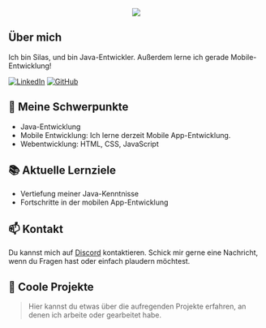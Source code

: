 <p align="center">
    <img src="https://readme-typing-svg.herokuapp.com/?font=Righteous&size=35&center=true&vCenter=true&width=500&height=70&duration=4000&lines=Hallo!+👋;+Ich+bin+✗+Silas+✗;" />
</p>

## Über mich

Ich bin Silas, und bin Java-Entwickler. Außerdem lerne ich gerade Mobile-Entwicklung!

[![LinkedIn](https://your-linkedin-image-link.png)](https://www.linkedin.com/in/your-linkedin-profile)
[![GitHub](https://your-github-image-link.png)](https://github.com/your-github-profile)

## 🔧 Meine Schwerpunkte

- Java-Entwicklung
- Mobile Entwicklung: Ich lerne derzeit Mobile App-Entwicklung.
- Webentwicklung: HTML, CSS, JavaScript

## 📚 Aktuelle Lernziele

- Vertiefung meiner Java-Kenntnisse
- Fortschritte in der mobilen App-Entwicklung

## 📫 Kontakt

Du kannst mich auf [Discord](https://twitter.com/your-twitter-handle) kontaktieren. Schick mir gerne eine Nachricht, wenn du Fragen hast oder einfach plaudern möchtest.

## 🚀 Coole Projekte

> Hier kannst du etwas über die aufregenden Projekte erfahren, an denen ich arbeite oder gearbeitet habe.
